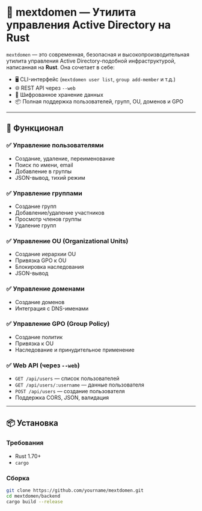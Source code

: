 # 🏢 mextdomen — Утилита управления Active Directory на Rust

`mextdomen` — это современная, безопасная и высокопроизводительная утилита управления Active Directory-подобной инфраструктурой, написанная на **Rust**. Она сочетает в себе:

- 🖥 CLI-интерфейс (`mextdomen user list`, `group add-member` и т.д.)
- 🌐 REST API через `--web`
- 🔐 Шифрованное хранение данных
- 📦 Полная поддержка пользователей, групп, OU, доменов и GPO

---

## 🚀 Функционал

### ✅ Управление пользователями
- Создание, удаление, переименование
- Поиск по имени, email
- Добавление в группы
- JSON-вывод, тихий режим

### ✅ Управление группами
- Создание групп
- Добавление/удаление участников
- Просмотр членов группы
- Удаление групп

### ✅ Управление OU (Organizational Units)
- Создание иерархии OU
- Привязка GPO к OU
- Блокировка наследования
- JSON-вывод

### ✅ Управление доменами
- Создание доменов
- Интеграция с DNS-именами

### ✅ Управление GPO (Group Policy)
- Создание политик
- Привязка к OU
- Наследование и принудительное применение

### ✅ Web API (через `--web`)
- `GET /api/users` — список пользователей
- `GET /api/users/:username` — данные пользователя
- `POST /api/users` — создание пользователя
- Поддержка CORS, JSON, валидация

---

## 📦 Установка

### Требования
- Rust 1.70+
- `cargo`

### Сборка
```bash
git clone https://github.com/yourname/mextdomen.git
cd mextdomen/backend
cargo build --release